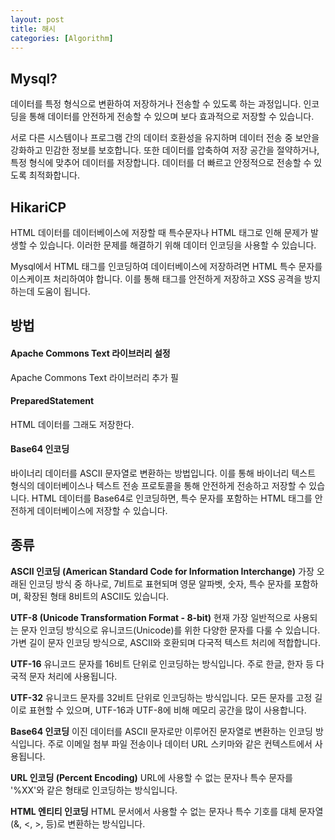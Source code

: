```yaml
---
layout: post
title: 해시
categories: [Algorithm]
---
```


## Mysql?
데이터를 특정 형식으로 변환하여 저장하거나 전송할 수 있도록 하는 과정입니다.
인코딩을 통해 데이터를 안전하게 전송할 수 있으며 보다 효과적으로 저장할 수 있습니다.

서로 다른 시스템이나 프로그램 간의 데이터 호환성을 유지하며 데이터 전송 중 보안을 강화하고 민감한 정보를 보호합니다.
또한 데이터를 압축하여 저장 공간을 절약하거나, 특정 형식에 맞추어 데이터를 저장합니다.
데이터를 더 빠르고 안정적으로 전송할 수 있도록 최적화합니다.
 

## HikariCP
HTML 데이터를 데이터베이스에 저장할 때 특수문자나 HTML 태그로 인해 문제가 발생할 수 있습니다.
이러한 문제를 해결하기 위해 데이터 인코딩을 사용할 수 있습니다.

Mysql에서 HTML 태그를 인코딩하여 데이터베이스에 저장하려면 HTML 특수 문자를 이스케이프 처리하여야 합니다.
이를 통해 태그를 안전하게 저장하고 XSS 공격을 방지하는데 도움이 됩니다.


## 방법

#### Apache Commons Text 라이브러리 설정
Apache Commons Text 라이브러리 추가 필
<script src="https://gist.github.com/byunyourim/a2abf1e3407b03227f2f92352fad79ca.js"></script>

#### PreparedStatement
HTML 데이터를 그래도 저장한다.

#### Base64 인코딩
바이너리 데이터를 ASCII 문자열로 변환하는 방법입니다. 이를 통해 바이너리 텍스트 형식의 데이터베이스나
텍스트 전송 프로토콜을 통해 안전하게 전송하고 저장할 수 있습니다.
HTML 데이터를 Base64로 인코딩하면, 특수 문자를 포함하는 HTML 태그를 안전하게 데이터베이스에 저장할 수 있습니다.
<script src="https://gist.github.com/byunyourim/1fa777e2bd9137e9c59b37f7b0b7d269.js"></script>



## 종류
**ASCII 인코딩 (American Standard Code for Information Interchange)**
가장 오래된 인코딩 방식 중 하나로, 7비트로 표현되며 영문 알파벳, 숫자, 특수 문자를 포함하며, 
확장된 형태 8비트의 ASCII도 있습니다.

**UTF-8 (Unicode Transformation Format - 8-bit)**
현재 가장 일반적으로 사용되는 문자 인코딩 방식으로 유니코드(Unicode)를 위한 다양한 문자를 다룰 수 있습니다. 
가변 길이 문자 인코딩 방식으로, ASCII와 호환되며 다국적 텍스트 처리에 적합합니다.

**UTF-16**
유니코드 문자를 16비트 단위로 인코딩하는 방식입니다. 
주로 한글, 한자 등 다국적 문자 처리에 사용됩니다.

**UTF-32**
유니코드 문자를 32비트 단위로 인코딩하는 방식입니다. 
모든 문자를 고정 길이로 표현할 수 있으며, UTF-16과 UTF-8에 비해 메모리 공간을 많이 사용합니다.

**Base64 인코딩**
이진 데이터를 ASCII 문자로만 이루어진 문자열로 변환하는 인코딩 방식입니다. 
주로 이메일 첨부 파일 전송이나 데이터 URL 스키마와 같은 컨텍스트에서 사용됩니다.

**URL 인코딩 (Percent Encoding)**
URL에 사용할 수 없는 문자나 특수 문자를 '%XX'와 같은 형태로 인코딩하는 방식입니다.

**HTML 엔티티 인코딩**
HTML 문서에서 사용할 수 없는 문자나 특수 기호를 대체 문자열(&, <, >, 등)로 변환하는 방식입니다.


